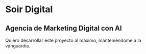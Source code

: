 # Soir Digital
## Agencia de Marketing Digital con AI

Quiero desarrollar este proyecto al máximo, manteniéndome a la vanguardia. 